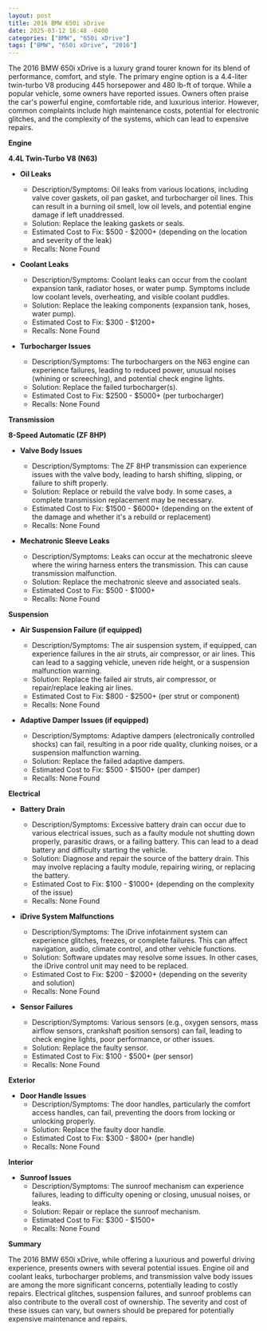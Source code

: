 ```yaml
---
layout: post
title: 2016 BMW 650i xDrive
date: 2025-03-12 16:48 -0400
categories: ["BMW", "650i xDrive"]
tags: ["BMW", "650i xDrive", "2016"]
---
```

The 2016 BMW 650i xDrive is a luxury grand tourer known for its blend of performance, comfort, and style. The primary engine option is a 4.4-liter twin-turbo V8 producing 445 horsepower and 480 lb-ft of torque. While a popular vehicle, some owners have reported issues. Owners often praise the car's powerful engine, comfortable ride, and luxurious interior. However, common complaints include high maintenance costs, potential for electronic glitches, and the complexity of the systems, which can lead to expensive repairs.

**Engine**

**4.4L Twin-Turbo V8 (N63)**

*   **Oil Leaks**
    *   Description/Symptoms: Oil leaks from various locations, including valve cover gaskets, oil pan gasket, and turbocharger oil lines. This can result in a burning oil smell, low oil levels, and potential engine damage if left unaddressed.
    *   Solution: Replace the leaking gaskets or seals.
    *   Estimated Cost to Fix: $500 - $2000+ (depending on the location and severity of the leak)
    *   Recalls: None Found

*   **Coolant Leaks**
    *   Description/Symptoms: Coolant leaks can occur from the coolant expansion tank, radiator hoses, or water pump. Symptoms include low coolant levels, overheating, and visible coolant puddles.
    *   Solution: Replace the leaking components (expansion tank, hoses, water pump).
    *   Estimated Cost to Fix: $300 - $1200+
    *   Recalls: None Found

*   **Turbocharger Issues**
    *   Description/Symptoms: The turbochargers on the N63 engine can experience failures, leading to reduced power, unusual noises (whining or screeching), and potential check engine lights.
    *   Solution: Replace the failed turbocharger(s).
    *   Estimated Cost to Fix: $2500 - $5000+ (per turbocharger)
    *   Recalls: None Found

**Transmission**

**8-Speed Automatic (ZF 8HP)**

*   **Valve Body Issues**
    *   Description/Symptoms: The ZF 8HP transmission can experience issues with the valve body, leading to harsh shifting, slipping, or failure to shift properly.
    *   Solution: Replace or rebuild the valve body. In some cases, a complete transmission replacement may be necessary.
    *   Estimated Cost to Fix: $1500 - $6000+ (depending on the extent of the damage and whether it's a rebuild or replacement)
    *   Recalls: None Found

*   **Mechatronic Sleeve Leaks**
    *   Description/Symptoms: Leaks can occur at the mechatronic sleeve where the wiring harness enters the transmission. This can cause transmission malfunction.
    *   Solution: Replace the mechatronic sleeve and associated seals.
    *   Estimated Cost to Fix: $500 - $1000+
    *   Recalls: None Found

**Suspension**

*   **Air Suspension Failure (if equipped)**
    *   Description/Symptoms: The air suspension system, if equipped, can experience failures in the air struts, air compressor, or air lines. This can lead to a sagging vehicle, uneven ride height, or a suspension malfunction warning.
    *   Solution: Replace the failed air struts, air compressor, or repair/replace leaking air lines.
    *   Estimated Cost to Fix: $800 - $2500+ (per strut or component)
    *   Recalls: None Found

*   **Adaptive Damper Issues (if equipped)**
    *   Description/Symptoms: Adaptive dampers (electronically controlled shocks) can fail, resulting in a poor ride quality, clunking noises, or a suspension malfunction warning.
    *   Solution: Replace the failed adaptive dampers.
    *   Estimated Cost to Fix: $500 - $1500+ (per damper)
    *   Recalls: None Found

**Electrical**

*   **Battery Drain**
    *   Description/Symptoms: Excessive battery drain can occur due to various electrical issues, such as a faulty module not shutting down properly, parasitic draws, or a failing battery. This can lead to a dead battery and difficulty starting the vehicle.
    *   Solution: Diagnose and repair the source of the battery drain. This may involve replacing a faulty module, repairing wiring, or replacing the battery.
    *   Estimated Cost to Fix: $100 - $1000+ (depending on the complexity of the issue)
    *   Recalls: None Found

*   **iDrive System Malfunctions**
    *   Description/Symptoms: The iDrive infotainment system can experience glitches, freezes, or complete failures. This can affect navigation, audio, climate control, and other vehicle functions.
    *   Solution: Software updates may resolve some issues. In other cases, the iDrive control unit may need to be replaced.
    *   Estimated Cost to Fix: $200 - $2000+ (depending on the severity and solution)
    *   Recalls: None Found

*   **Sensor Failures**
    *   Description/Symptoms: Various sensors (e.g., oxygen sensors, mass airflow sensors, crankshaft position sensors) can fail, leading to check engine lights, poor performance, or other issues.
    *   Solution: Replace the faulty sensor.
    *   Estimated Cost to Fix: $100 - $500+ (per sensor)
    *   Recalls: None Found

**Exterior**

*   **Door Handle Issues**
    *   Description/Symptoms: The door handles, particularly the comfort access handles, can fail, preventing the doors from locking or unlocking properly.
    *   Solution: Replace the faulty door handle.
    *   Estimated Cost to Fix: $300 - $800+ (per handle)
    *   Recalls: None Found

**Interior**

*   **Sunroof Issues**
    *   Description/Symptoms: The sunroof mechanism can experience failures, leading to difficulty opening or closing, unusual noises, or leaks.
    *   Solution: Repair or replace the sunroof mechanism.
    *   Estimated Cost to Fix: $300 - $1500+
    *   Recalls: None Found

**Summary**

The 2016 BMW 650i xDrive, while offering a luxurious and powerful driving experience, presents owners with several potential issues. Engine oil and coolant leaks, turbocharger problems, and transmission valve body issues are among the more significant concerns, potentially leading to costly repairs. Electrical glitches, suspension failures, and sunroof problems can also contribute to the overall cost of ownership. The severity and cost of these issues can vary, but owners should be prepared for potentially expensive maintenance and repairs.

